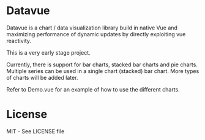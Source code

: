 # Datavue

Datavue is a chart / data visualization library build in native Vue and maximizing performance of
dynamic updates by directly exploiting vue reactivity.

This is a very early stage project.

Currently, there is support for bar charts, stacked bar charts and pie charts.
Multiple series can be used in a single chart (stacked) bar chart.
More types of charts will be added later.

Refer to Demo.vue for an example of how to use the different charts.

# License

MIT - See LICENSE file
